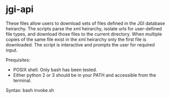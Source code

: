 # jgi-api
These files allow users to download sets of files defined in the JGI database heirarchy. The scripts parse the xml heirarchy, isolate urls for user-defined file types, and download those files to the current directory. When multiple copies of the same file exist in the xml heirarchy only the first file is downloaded. The script is interactive and prompts the user for required input. 

Prequisites: 
  - POSIX shell. Only bash has been tested. 
  - Either python 2 or 3 should be in your PATH and accessible from the terminal. 

Syntax: 
bash invoke.sh 
